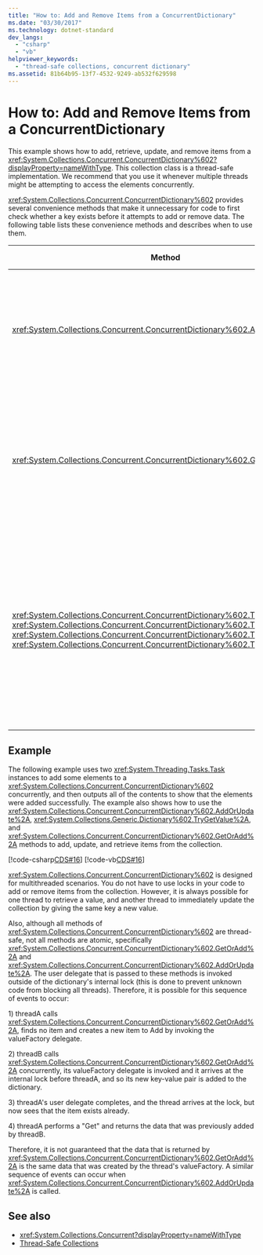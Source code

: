 ```yaml
---
title: "How to: Add and Remove Items from a ConcurrentDictionary"
ms.date: "03/30/2017"
ms.technology: dotnet-standard
dev_langs: 
  - "csharp"
  - "vb"
helpviewer_keywords: 
  - "thread-safe collections, concurrent dictionary"
ms.assetid: 81b64b95-13f7-4532-9249-ab532f629598
---
```

# How to: Add and Remove Items from a ConcurrentDictionary
This example shows how to add, retrieve, update, and remove items from a <xref:System.Collections.Concurrent.ConcurrentDictionary%602?displayProperty=nameWithType>. This collection class is a thread-safe implementation. We recommend that you use it whenever multiple threads might be attempting to access the elements concurrently.  
  
 <xref:System.Collections.Concurrent.ConcurrentDictionary%602> provides several convenience methods that make it unnecessary for code to first check whether a key exists before it attempts to add or remove data. The following table lists these convenience methods and describes when to use them.  
  
|Method|Use when…|  
|------------|---------------|  
|<xref:System.Collections.Concurrent.ConcurrentDictionary%602.AddOrUpdate%2A>|You want to add a new value for a specified key and, if the key already exists, you want to replace its value.|  
|<xref:System.Collections.Concurrent.ConcurrentDictionary%602.GetOrAdd%2A>|You want to retrieve the existing value for a specified key and, if the key does not exist, you want to specify a key/value pair.|  
|<xref:System.Collections.Concurrent.ConcurrentDictionary%602.TryAdd%2A>, <xref:System.Collections.Concurrent.ConcurrentDictionary%602.TryGetValue%2A> , <xref:System.Collections.Concurrent.ConcurrentDictionary%602.TryUpdate%2A> , <xref:System.Collections.Concurrent.ConcurrentDictionary%602.TryRemove%2A>|You want to add, get, update, or remove a key/value pair, and, if the key already exists or the attempt fails for any other reason, you want to take some alternative action.|  
  
## Example  
 The following example uses two <xref:System.Threading.Tasks.Task> instances to add some elements to a <xref:System.Collections.Concurrent.ConcurrentDictionary%602> concurrently, and then outputs all of the contents to show that the elements were added successfully. The example also shows how to use the <xref:System.Collections.Concurrent.ConcurrentDictionary%602.AddOrUpdate%2A>, <xref:System.Collections.Generic.Dictionary%602.TryGetValue%2A>, and <xref:System.Collections.Concurrent.ConcurrentDictionary%602.GetOrAdd%2A> methods to add, update, and retrieve  items from the collection.  
  
 [!code-csharp[CDS#16](../../../../samples/snippets/csharp/VS_Snippets_Misc/cds/cs/cds_dictionaryhowto.cs#16)]
 [!code-vb[CDS#16](../../../../samples/snippets/visualbasic/VS_Snippets_Misc/cds/vb/cds_concdict.vb#16)]  
  
 <xref:System.Collections.Concurrent.ConcurrentDictionary%602> is designed for multithreaded scenarios. You do not have to use locks in your code to add or remove items from the collection. However, it is always possible for one thread to retrieve a value, and another thread to immediately update the collection by giving the same key a new value.  
  
 Also, although all methods of <xref:System.Collections.Concurrent.ConcurrentDictionary%602> are thread-safe, not all methods are atomic, specifically <xref:System.Collections.Concurrent.ConcurrentDictionary%602.GetOrAdd%2A> and <xref:System.Collections.Concurrent.ConcurrentDictionary%602.AddOrUpdate%2A>. The user delegate that is passed to these methods is invoked outside of the dictionary's internal lock (this is done to prevent unknown code from blocking all threads). Therefore, it is possible for this sequence of events to occur:  
  
 1\) threadA calls <xref:System.Collections.Concurrent.ConcurrentDictionary%602.GetOrAdd%2A>, finds no item and creates a new item to Add by invoking the valueFactory delegate.  
  
 2\) threadB calls <xref:System.Collections.Concurrent.ConcurrentDictionary%602.GetOrAdd%2A> concurrently, its valueFactory delegate is invoked and it arrives at the internal lock before threadA, and so its new key-value pair is added to the dictionary.  
  
 3\) threadA's user delegate completes, and the thread arrives at the lock, but now sees that the item exists already.  
  
 4\) threadA performs a "Get" and returns the data that was previously added by threadB.  
  
 Therefore, it is not guaranteed that the data that is returned by <xref:System.Collections.Concurrent.ConcurrentDictionary%602.GetOrAdd%2A> is the same data that was created by the thread's valueFactory. A similar sequence of events can occur when <xref:System.Collections.Concurrent.ConcurrentDictionary%602.AddOrUpdate%2A> is called.  
  
## See also

- <xref:System.Collections.Concurrent?displayProperty=nameWithType>
- [Thread-Safe Collections](../../../../docs/standard/collections/thread-safe/index.md)

